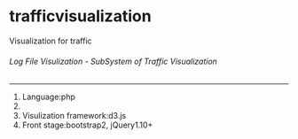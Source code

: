 trafficvisualization
====================

Visualization for traffic

<h6>Log File Visulization - SubSystem of Traffic Visualization</h6>
<hr>
<ol>
  <li>Language:php<li>
  <li>Visulization framework:d3.js</li>
  <li>Front stage:bootstrap2, jQuery1.10+</li>
<ol>
